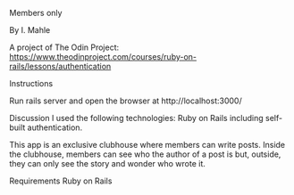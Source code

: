 Members only

By I. Mahle

A project of The Odin Project: https://www.theodinproject.com/courses/ruby-on-rails/lessons/authentication

Instructions

Run rails server and open the browser at http://localhost:3000/

Discussion
I used the following technologies: Ruby on Rails including self-built authentication.

This app is an exclusive clubhouse where members can write posts. Inside the clubhouse, members can see who the author of a post is but, outside, they can only see the story and wonder who wrote it.

Requirements
Ruby on Rails
